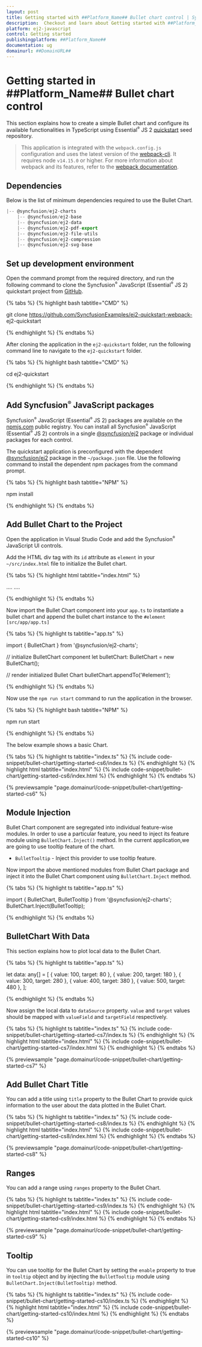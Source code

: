 ```yaml
---
layout: post
title: Getting started with ##Platform_Name## Bullet chart control | Syncfusion
description:  Checkout and learn about Getting started with ##Platform_Name## Bullet chart control of Syncfusion Essential JS 2 and more details.
platform: ej2-javascript
control: Getting started 
publishingplatform: ##Platform_Name##
documentation: ug
domainurl: ##DomainURL##
---
```


# Getting started in ##Platform_Name## Bullet chart control

This section explains how to create a simple Bullet chart and configure its available functionalities in TypeScript using Essential<sup style="font-size:70%">&reg;</sup> JS 2 [quickstart](https://github.com/SyncfusionExamples/ej2-quickstart-webpack-) seed repository.

> This application is integrated with the `webpack.config.js` configuration and uses the latest version of the [webpack-cli](https://webpack.js.org/api/cli/#commands). It requires node `v14.15.0` or higher. For more information about webpack and its features, refer to the [webpack documentation](https://webpack.js.org/guides/getting-started/).

## Dependencies

Below is the list of minimum dependencies required to use the Bullet Chart.

```javascript
|-- @syncfusion/ej2-charts
    |-- @syncfusion/ej2-base
    |-- @syncfusion/ej2-data
    |-- @syncfusion/ej2-pdf-export
    |-- @syncfusion/ej2-file-utils
    |-- @syncfusion/ej2-compression
    |-- @syncfusion/ej2-svg-base
```

## Set up development environment

Open the command prompt from the required directory, and run the following command to clone the Syncfusion<sup style="font-size:70%">&reg;</sup> JavaScript (Essential<sup style="font-size:70%">&reg;</sup> JS 2) quickstart project from [GitHub](https://github.com/SyncfusionExamples/ej2-quickstart-webpack-).

{% tabs %}
{% highlight bash tabtitle="CMD" %}

git clone https://github.com/SyncfusionExamples/ej2-quickstart-webpack- ej2-quickstart

{% endhighlight %}
{% endtabs %}

After cloning the application in the `ej2-quickstart` folder, run the following command line to navigate to the `ej2-quickstart` folder.

{% tabs %}
{% highlight bash tabtitle="CMD" %}

cd ej2-quickstart

{% endhighlight %}
{% endtabs %}

## Add Syncfusion<sup style="font-size:70%">&reg;</sup> JavaScript packages

Syncfusion<sup style="font-size:70%">&reg;</sup> JavaScript (Essential<sup style="font-size:70%">&reg;</sup> JS 2) packages are available on the [npmjs.com](https://www.npmjs.com/~syncfusionorg) public registry. You can install all Syncfusion<sup style="font-size:70%">&reg;</sup> JavaScript (Essential<sup style="font-size:70%">&reg;</sup> JS 2) controls in a single [@syncfusion/ej2](https://www.npmjs.com/package/@syncfusion/ej2) package or individual packages for each control.

The quickstart application is preconfigured with the dependent [@syncfusion/ej2](https://www.npmjs.com/package/@syncfusion/ej2) package in the `~/package.json` file. Use the following command to install the dependent npm packages from the command prompt.

{% tabs %}
{% highlight bash tabtitle="NPM" %}

npm install

{% endhighlight %}
{% endtabs %}

## Add Bullet Chart to the Project

Open the application in Visual Studio Code and add the Syncfusion<sup style="font-size:70%">&reg;</sup> JavaScript UI controls.

Add the HTML div tag with its `id` attribute as `element` in your `~/src/index.html` file to initialize the Bullet chart.

{% tabs %}
{% highlight html tabtitle="index.html" %}

<!DOCTYPE html>
<html lang="en">

<head>
    <title>EJ2 Bullet Chart</title>
    <meta charset="utf-8" />
    <meta name="viewport" content="width=device-width, initial-scale=1.0" />
    <meta name="description" content="Typescript UI Controls" />
    <meta name="author" content="Syncfusion" />
    ....
    ....
</head>

<body>
     <!--container which is going to render the Bullet Chart-->
     <div id='element'>
     </div>
</body>

</html>

{% endhighlight %}
{% endtabs %}

Now import the Bullet Chart component into your `app.ts` to instantiate a bullet chart and append the bullet chart instance to the `#element` `[src/app/app.ts]`

{% tabs %}
{% highlight ts tabtitle="app.ts" %}

import { BulletChart } from '@syncfusion/ej2-charts';

// initialize BulletChart component
let bulletChart: BulletChart = new BulletChart();

// render initialized Bullet Chart
bulletChart.appendTo('#element');

{% endhighlight %}
{% endtabs %}

Now use the `npm run start` command to run the application in the browser.

{% tabs %}
{% highlight bash tabtitle="NPM" %}

npm run start

{% endhighlight %}
{% endtabs %}

The below example shows a basic Chart.

{% tabs %}
{% highlight ts tabtitle="index.ts" %}
{% include code-snippet/bullet-chart/getting-started-cs6/index.ts %}
{% endhighlight %}
{% highlight html tabtitle="index.html" %}
{% include code-snippet/bullet-chart/getting-started-cs6/index.html %}
{% endhighlight %}
{% endtabs %}
          
{% previewsample "page.domainurl/code-snippet/bullet-chart/getting-started-cs6" %}

## Module Injection

Bullet Chart component are segregated into individual feature-wise modules. In order to use a particular feature, you need to inject its feature module using `BulletChart.Inject()` method. In the current application,we are going to use tooltip feature of the chart.

* `BulletTooltip` - Inject this provider to use tooltip feature.

Now import the above mentioned modules from Bullet Chart package and inject it into the Bullet Chart component using `BulletChart.Inject`  method.

{% tabs %}
{% highlight ts tabtitle="app.ts" %}

import { BulletChart, BulletTooltip } from '@syncfusion/ej2-charts';
BulletChart.Inject(BulletTooltip);

{% endhighlight %}
{% endtabs %}

## BulletChart With Data

This section explains how to plot local data to the Bullet Chart.

{% tabs %}
{% highlight ts tabtitle="app.ts" %}

let data: any[] = [
       { value: 100, target: 80 },
       { value: 200, target: 180 },
       { value: 300, target: 280 },
       { value: 400, target: 380 },
       { value: 500, target: 480 },
];

{% endhighlight %}
{% endtabs %}

Now assign the local data to `dataSource` property. `value` and `target` values should be mapped with `valueField` and `targetField` respectively.

{% tabs %}
{% highlight ts tabtitle="index.ts" %}
{% include code-snippet/bullet-chart/getting-started-cs7/index.ts %}
{% endhighlight %}
{% highlight html tabtitle="index.html" %}
{% include code-snippet/bullet-chart/getting-started-cs7/index.html %}
{% endhighlight %}
{% endtabs %}
          
{% previewsample "page.domainurl/code-snippet/bullet-chart/getting-started-cs7" %}

## Add Bullet Chart Title

You can add a title using `title` property to the Bullet Chart to provide quick information to the user about the data plotted in the Bullet Chart.

{% tabs %}
{% highlight ts tabtitle="index.ts" %}
{% include code-snippet/bullet-chart/getting-started-cs8/index.ts %}
{% endhighlight %}
{% highlight html tabtitle="index.html" %}
{% include code-snippet/bullet-chart/getting-started-cs8/index.html %}
{% endhighlight %}
{% endtabs %}
          
{% previewsample "page.domainurl/code-snippet/bullet-chart/getting-started-cs8" %}

## Ranges

You can add a range using `ranges` property to the Bullet Chart.

{% tabs %}
{% highlight ts tabtitle="index.ts" %}
{% include code-snippet/bullet-chart/getting-started-cs9/index.ts %}
{% endhighlight %}
{% highlight html tabtitle="index.html" %}
{% include code-snippet/bullet-chart/getting-started-cs9/index.html %}
{% endhighlight %}
{% endtabs %}
          
{% previewsample "page.domainurl/code-snippet/bullet-chart/getting-started-cs9" %}

## Tooltip

You can use tooltip for the Bullet Chart by setting the `enable` property to true in `tooltip` object and by injecting the `BulletTooltip` module using `BulletChart.Inject(BulletTooltip)` method.

{% tabs %}
{% highlight ts tabtitle="index.ts" %}
{% include code-snippet/bullet-chart/getting-started-cs10/index.ts %}
{% endhighlight %}
{% highlight html tabtitle="index.html" %}
{% include code-snippet/bullet-chart/getting-started-cs10/index.html %}
{% endhighlight %}
{% endtabs %}
          
{% previewsample "page.domainurl/code-snippet/bullet-chart/getting-started-cs10" %}